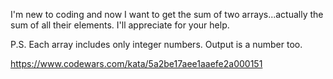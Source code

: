 I'm new to coding and now I want to get the sum of two arrays...actually the sum of all their elements. I'll appreciate for your help.

P.S. Each array includes only integer numbers. Output is a number too.

https://www.codewars.com/kata/5a2be17aee1aaefe2a000151
